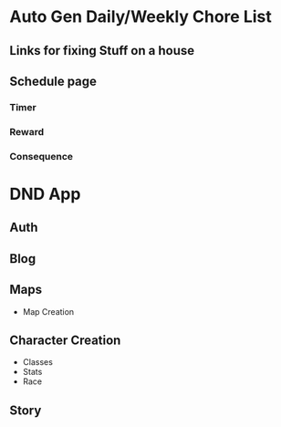 # Auto Gen Daily/Weekly Chore List

## Links for fixing Stuff on a house

## Schedule page

### Timer

### Reward

### Consequence

# DND App

## Auth

## Blog

## Maps

- Map Creation

## Character Creation

- Classes
- Stats
- Race

## Story

